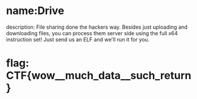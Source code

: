 # name:Drive
description: File sharing done the hackers way. Besides just uploading and downloading files, you can process them server side using the full x64 instruction set! Just send us an ELF and we'll run it for you.

# flag: CTF{wow__much_data__such_return}
